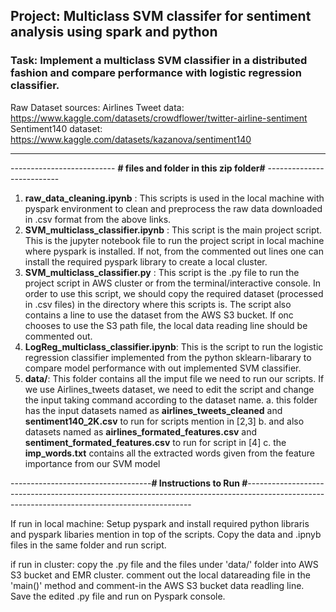 ## Project: Multiclass SVM classifer for sentiment analysis using spark and python

### Task: Implement a multiclass SVM classifier in a distributed fashion and compare performance with logistic regression classifier.

Raw Dataset sources: 
Airlines Tweet data: https://www.kaggle.com/datasets/crowdflower/twitter-airline-sentiment
Sentiment140 dataset: https://www.kaggle.com/datasets/kazanova/sentiment140

----------------------------------------------------------------------------------------------------
-------------------------- **# files and folder in this zip folder#** --------------------------

1. **raw_data_cleaning.ipynb** : This scripts is used in the local machine with pyspark environment to clean and preprocess the raw data downloaded in .csv format from the above links.
2. **SVM_multiclass_classifier.ipynb** : This script is the main project script. This is the jupyter notebook file to run the project script in local machine where pyspark is installed. If not, from the commented out lines one can install the required pyspark library to create a local cluster.
3. **SVM_multiclass_classifier.py** : This script is the .py file to run the project script in AWS cluster or from the terminal/interactive console. In order to use this script, we should copy the required dataset (processed in .csv files) in the directory where this scripts is. The script also contains a line to use the dataset from the AWS S3 bucket. If onc chooses to use the S3 path file, the local data reading line should be commented out.
4. **LogReg_multiclass_classifier.ipynb**: This is the script to run the logistic regression classifier implemented from the python sklearn-libarary to compare model performance with out implemented SVM classifier.
5. **data/**: This folder contains all the imput file we need to run our scripts. If we use Airlines_tweets dataset, we need to edit the script and change the input taking command according to the dataset name.
		a. this folder has the input datasets named as **airlines_tweets_cleaned** and **sentiment140_2K.csv** to run for scripts mention in [2,3]
		b. and also datasets named as **airlines_formated_features.csv** and **sentiment_formated_features.csv** to run for script in [4]
		c. the **imp_words.txt** contains all the extracted words given from the feature importance from our SVM model

-----------------------------------**# Instructions to Run #**----------------------------------------------------------------------------------------------------------------------------------------------

If run in local machine:
Setup pyspark and install required python libraris and pyspark libaries mention in top of the scripts.
Copy the data and .ipnyb files in the same folder and run script. 

if run in cluster:
copy the .py file and the files under 'data/' folder into AWS S3 bucket and EMR cluster.
comment out the local datareading file in the 'main()' method and comment-in the AWS S3 bucket data readling line. Save the edited .py file and run on Pyspark console.